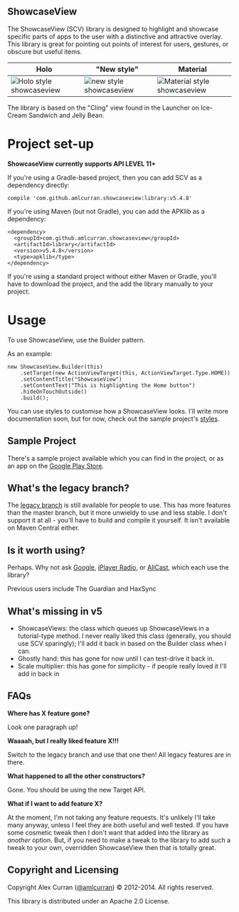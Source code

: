 ShowcaseView
---

The ShowcaseView (SCV) library is designed to highlight and showcase specific parts of apps to the user with a distinctive and attractive overlay. This library is great for pointing out points of interest for users, gestures, or obscure but useful items.

| Holo | "New style" | Material |
| --- | --- | --- |
| ![Holo style showcaseview](./example2@2x.png) | ![new style showcaseview](./example@2x.png) | ![Material style showcaseview](./material.png) |

The library is based on the "Cling" view found in the Launcher on Ice-Cream Sandwich and Jelly Bean.

Project set-up
====

**ShowcaseView currently supports API LEVEL 11+**

If you're using a Gradle-based project, then you can add SCV as a dependency directly:

~~~
compile 'com.github.amlcurran.showcaseview:library:v5.4.8'
~~~

If you're using Maven (but not Gradle), you can add the APKlib as a dependency:

~~~
<dependency>
  <groupId>com.github.amlcurran.showcaseview</groupId>
  <artifactId>library</artifactId>
  <version>v5.4.8</version>
  <type>apklib</type>
</dependency>
~~~

If you're using a standard project without either Maven or Gradle, you'll have to download the project, and the add the library manually to your project.


Usage
====

To use ShowcaseView, use the Builder pattern.

As an example:

~~~
new ShowcaseView.Builder(this)
    .setTarget(new ActionViewTarget(this, ActionViewTarget.Type.HOME))
    .setContentTitle("ShowcaseView")
    .setContentText("This is highlighting the Home button")
    .hideOnTouchOutside()
    .build();
~~~

You can use styles to customise how a ShowcaseView looks. I'll write more documentation soon, but for now, check out the sample project's [styles](https://github.com/amlcurran/ShowcaseView/blob/master/sample/src/main/res/values/styles.xml).

Sample Project
----
There's a sample project available which you can find in the project, or as an app on the [Google Play Store](https://play.google.com/store/apps/details?id=com.espian.showcaseview.sample).

What's the legacy branch?
----
The [legacy branch](https://github.com/amlcurran/ShowcaseView/tree/legacy) is still available for people to use. This has more features than the master branch, but it more unwieldy to use and less stable. I don't support it at all - you'll have to build and compile it yourself. It isn't available on Maven Central either.

Is it worth using?
----
Perhaps. Why not ask
[Google](https://github.com/googlecast/CastVideos-android), [iPlayer Radio](https://play.google.com/store/apps/details?id=uk.co.bbc.android.iplayerradio),
or [AllCast](https://play.google.com/store/apps/details?id=com.koushikdutta.cast), which each use the library?

Previous users include The Guardian and HaxSync

What's missing in v5
---

- ShowcaseViews: the class which queues up ShowcaseViews in a tutorial-type method. I never
really liked this class (generally, you should use SCV sparingly); I'll add it back in based on
the Builder class when I can.
- Ghostly hand: this has gone for now until I can test-drive it back in.
- Scale multiplier: this has gone for simplicity - if people really loved it I'll add in back in

FAQs
---

**Where has X feature gone?**

Look one paragraph up!

**Waaaah, but I really liked feature X!!!**

Switch to the legacy branch and use that one then! All legacy features are in there.

**What happened to all the other constructors?**

Gone. You should be using the new Target API.

**What if I want to add feature X?**

At the moment, I'm not taking any feature requests. It's unlikely I'll take many anyway,
unless I feel they are both useful and well tested. If you have some cosmetic tweak then I don't
want that added into the library as *another* option. But, if you need to make a tweak to the
library to add such a tweak to your own, overridden ShowcaseView then that is totally great.


Copyright and Licensing
----

Copyright Alex Curran ([@amlcurran](https://twitter.com/amlcurran)) © 2012-2014. All rights reserved.

This library is distributed under an Apache 2.0 License.

